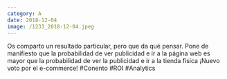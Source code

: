 ```yaml
--- 
category: A 
date: 2018-12-04 
image: /1233_2018-12-04.jpeg 
--- 
```


Os comparto un resultado particular, pero que da qué pensar. Pone de manifiesto que la probabilidad de ver publicidad e ir a la página web es mayor que la probabilidad de ver la publicidad e ir a la tienda física ¡Nuevo voto por el e-commerce! #Conento #ROI #Analytics